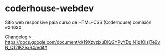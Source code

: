 # coderhouse-webdev
Sitio web responsive para curso de HTML+CSS (Coderhouse) comisión #24820

Changelog > https://docs.google.com/document/d/19XzvzjxuDKy2YPyYDgIN1p1OisjTe9vN_Q12lK2exS4/edit#